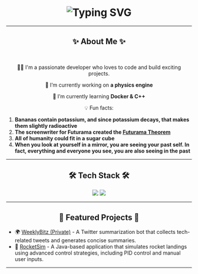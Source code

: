   <h1 align="center"> <img src="https://readme-typing-svg.herokuapp.com?font=Fira+Code&pause=1000&width=435&lines=Hello+World!+I'm+Xavier;Welcome+to+my+GitHub+Profile!;" alt="Typing SVG" /> </h1>

  <hr/>

  <h2 align="center">  ✨ About Me ✨ </h2>

  <br/>

<div align="center">
  
  🧑‍💻 I'm a passionate developer who loves to code and build exciting projects.

🔭 I’m currently working on **a physics engine**

🌱 I’m currently learning **Docker & C++**

💡 Fun facts:

</div>

1. **Bananas contain potassium, and since potassium decays, that makes them slightly radioactive**
2. **The screenwriter for Futurama created the [Futurama Theorem](https://theinfosphere.org/Futurama_theorem)**
3. **All of humanity could fit in a sugar cube**
4. **When you look at yourself in a mirror, you are seeing your past self. In fact, everything and everyone you see, you are also seeing in the past**

<hr/>

<h2 align="center"> 🛠️ Tech Stack 🛠️ </h2>

<div align="center">
    <img src="https://skillicons.dev/icons?i=react,html,css,vscode,github" />
    <img src="https://skillicons.dev/icons?i=nodejs,python,javascript,typescript,c,java,nextjs,postgres,flask" /><br>
</div>

<hr/>

<h2 align="center"> 🌟 Featured Projects 🌟 </h2>

- 🌍 [WeeklyBitz (Private)](https://github.com/xavii-p/WeeklyBitz) - A Twitter summarization bot that collects tech-related tweets and generates concise summaries.
- 🚀 [RocketSim](https://github.com/xavii-p/RocketSim) - A Java-based application that simulates rocket landings using advanced control strategies, including PID control and manual user inputs.

<hr/>

